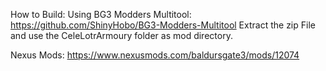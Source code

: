 How to Build: Using BG3 Modders Multitool: https://github.com/ShinyHobo/BG3-Modders-Multitool Extract the zip File and use the CeleLotrArmoury folder as mod directory.

Nexus Mods: https://www.nexusmods.com/baldursgate3/mods/12074
